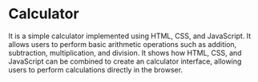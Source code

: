 # Calculator
It is a simple calculator implemented using HTML, CSS, and JavaScript. It allows users to perform basic arithmetic operations such as addition, subtraction, multiplication, and division. It shows how HTML, CSS, and JavaScript can be combined to create an calculator interface, allowing users to perform calculations directly in the browser.
